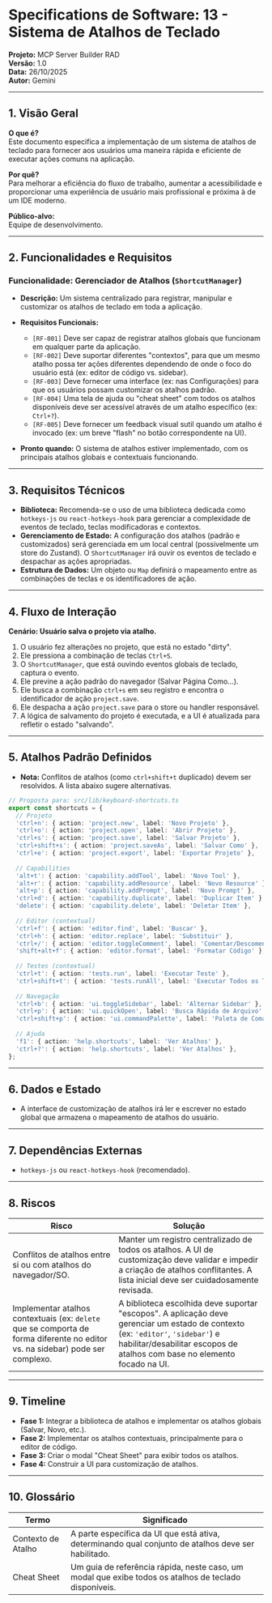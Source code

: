 # Specifications de Software: 13 - Sistema de Atalhos de Teclado

**Projeto:** MCP Server Builder RAD  
**Versão:** 1.0  
**Data:** 26/10/2025  
**Autor:** Gemini

---

## 1. Visão Geral

**O que é?**  
Este documento especifica a implementação de um sistema de atalhos de teclado para fornecer aos usuários uma maneira rápida e eficiente de executar ações comuns na aplicação.

**Por quê?**  
Para melhorar a eficiência do fluxo de trabalho, aumentar a acessibilidade e proporcionar uma experiência de usuário mais profissional e próxima à de um IDE moderno.

**Público-alvo:**  
Equipe de desenvolvimento.

---

## 2. Funcionalidades e Requisitos

### Funcionalidade: Gerenciador de Atalhos (`ShortcutManager`)
- **Descrição:** Um sistema centralizado para registrar, manipular e customizar os atalhos de teclado em toda a aplicação.

- **Requisitos Funcionais:**
  - `[RF-001]` Deve ser capaz de registrar atalhos globais que funcionam em qualquer parte da aplicação.
  - `[RF-002]` Deve suportar diferentes "contextos", para que um mesmo atalho possa ter ações diferentes dependendo de onde o foco do usuário está (ex: editor de código vs. sidebar).
  - `[RF-003]` Deve fornecer uma interface (ex: nas Configurações) para que os usuários possam customizar os atalhos padrão.
  - `[RF-004]` Uma tela de ajuda ou "cheat sheet" com todos os atalhos disponíveis deve ser acessível através de um atalho específico (ex: `Ctrl+?`).
  - `[RF-005]` Deve fornecer um feedback visual sutil quando um atalho é invocado (ex: um breve "flash" no botão correspondente na UI).

- **Pronto quando:** O sistema de atalhos estiver implementado, com os principais atalhos globais e contextuais funcionando.

---

## 3. Requisitos Técnicos

- **Biblioteca:** Recomenda-se o uso de uma biblioteca dedicada como `hotkeys-js` ou `react-hotkeys-hook` para gerenciar a complexidade de eventos de teclado, teclas modificadoras e contextos.
- **Gerenciamento de Estado:** A configuração dos atalhos (padrão e customizados) será gerenciada em um local central (possivelmente um store do Zustand). O `ShortcutManager` irá ouvir os eventos de teclado e despachar as ações apropriadas.
- **Estrutura de Dados:** Um objeto ou `Map` definirá o mapeamento entre as combinações de teclas e os identificadores de ação.

---

## 4. Fluxo de Interação

**Cenário: Usuário salva o projeto via atalho.**

1.  O usuário fez alterações no projeto, que está no estado "dirty".
2.  Ele pressiona a combinação de teclas `Ctrl+S`.
3.  O `ShortcutManager`, que está ouvindo eventos globais de teclado, captura o evento.
4.  Ele previne a ação padrão do navegador (Salvar Página Como...).
5.  Ele busca a combinação `ctrl+s` em seu registro e encontra o identificador de ação `project.save`.
6.  Ele despacha a ação `project.save` para o store ou handler responsável.
7.  A lógica de salvamento do projeto é executada, e a UI é atualizada para refletir o estado "salvando".

---

## 5. Atalhos Padrão Definidos

- **Nota:** Conflitos de atalhos (como `ctrl+shift+t` duplicado) devem ser resolvidos. A lista abaixo sugere alternativas.

```typescript
// Proposta para: src/lib/keyboard-shortcuts.ts
export const shortcuts = {
  // Projeto
  'ctrl+n': { action: 'project.new', label: 'Novo Projeto' },
  'ctrl+o': { action: 'project.open', label: 'Abrir Projeto' },
  'ctrl+s': { action: 'project.save', label: 'Salvar Projeto' },
  'ctrl+shift+s': { action: 'project.saveAs', label: 'Salvar Como' },
  'ctrl+e': { action: 'project.export', label: 'Exportar Projeto' },
  
  // Capabilities
  'alt+t': { action: 'capability.addTool', label: 'Novo Tool' },
  'alt+r': { action: 'capability.addResource', label: 'Novo Resource' },
  'alt+p': { action: 'capability.addPrompt', label: 'Novo Prompt' },
  'ctrl+d': { action: 'capability.duplicate', label: 'Duplicar Item' },
  'delete': { action: 'capability.delete', label: 'Deletar Item' },
  
  // Editor (contextual)
  'ctrl+f': { action: 'editor.find', label: 'Buscar' },
  'ctrl+h': { action: 'editor.replace', label: 'Substituir' },
  'ctrl+/': { action: 'editor.toggleComment', label: 'Comentar/Descomentar' },
  'shift+alt+f': { action: 'editor.format', label: 'Formatar Código' },
  
  // Testes (contextual)
  'ctrl+t': { action: 'tests.run', label: 'Executar Teste' },
  'ctrl+shift+t': { action: 'tests.runAll', label: 'Executar Todos os Testes' },
  
  // Navegação
  'ctrl+b': { action: 'ui.toggleSidebar', label: 'Alternar Sidebar' },
  'ctrl+p': { action: 'ui.quickOpen', label: 'Busca Rápida de Arquivo' },
  'ctrl+shift+p': { action: 'ui.commandPalette', label: 'Paleta de Comandos' },
  
  // Ajuda
  'f1': { action: 'help.shortcuts', label: 'Ver Atalhos' },
  'ctrl+?': { action: 'help.shortcuts', label: 'Ver Atalhos' },
};
```

---

## 6. Dados e Estado

- A interface de customização de atalhos irá ler e escrever no estado global que armazena o mapeamento de atalhos do usuário.

---

## 7. Dependências Externas

- `hotkeys-js` ou `react-hotkeys-hook` (recomendado).

---

## 8. Riscos

| Risco | Solução |
|-------|---------|
| Conflitos de atalhos entre si ou com atalhos do navegador/SO. | Manter um registro centralizado de todos os atalhos. A UI de customização deve validar e impedir a criação de atalhos conflitantes. A lista inicial deve ser cuidadosamente revisada. |
| Implementar atalhos contextuais (ex: `delete` que se comporta de forma diferente no editor vs. na sidebar) pode ser complexo. | A biblioteca escolhida deve suportar "escopos". A aplicação deve gerenciar um estado de contexto (ex: `'editor'`, `'sidebar'`) e habilitar/desabilitar escopos de atalhos com base no elemento focado na UI. |

---

## 9. Timeline

- **Fase 1:** Integrar a biblioteca de atalhos e implementar os atalhos globais (Salvar, Novo, etc.).
- **Fase 2:** Implementar os atalhos contextuais, principalmente para o editor de código.
- **Fase 3:** Criar o modal "Cheat Sheet" para exibir todos os atalhos.
- **Fase 4:** Construir a UI para customização de atalhos.

---

## 10. Glossário

| Termo | Significado |
|-------|-------------|
| Contexto de Atalho | A parte específica da UI que está ativa, determinando qual conjunto de atalhos deve ser habilitado. |
| Cheat Sheet | Um guia de referência rápida, neste caso, um modal que exibe todos os atalhos de teclado disponíveis. |
